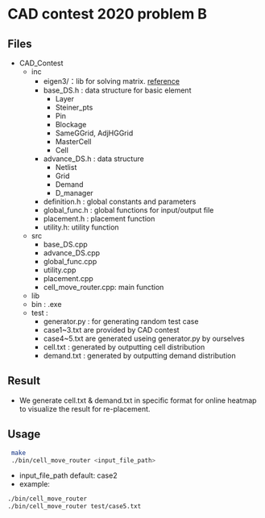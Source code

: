 # CAD contest 2020 problem B

## Files
- CAD_Contest
    - inc
        - eigen3/：lib for solving matrix.   [reference](http://eigen.tuxfamily.org/index.php?title=Main_Page)
        - base_DS.h : data structure for basic element
            - Layer
            - Steiner_pts
            - Pin
            - Blockage
            - SameGGrid, AdjHGGrid
            - MasterCell
            - Cell
        - advance_DS.h : data structure 
            - Netlist
            - Grid
            - Demand
            - D_manager
        - definition.h : global constants and parameters
        - global_func.h : global functions for input/output file
        - placement.h : placement function
        - utility.h: utility function
    - src
        - base_DS.cpp
        - advance_DS.cpp
        - global_func.cpp
        - utility.cpp
        - placement.cpp
        - cell_move_router.cpp: main function
    - lib
    - bin : .exe
    - test : 
        - generator.py : for generating random test case
        - case1~3.txt are provided by CAD contest
        - case4~5.txt are generated useing generator.py by ourselves
        - cell.txt : generated by outputting cell distribution
        - demand.txt : generated by outputting demand distribution 

## Result 
- We generate cell.txt & demand.txt in specific format for online heatmap to visualize the result for re-placement.

## Usage
``` bash 
 make
 ./bin/cell_move_router <input_file_path>
```
* input_file_path default: case2
* example:
``` bash
./bin/cell_move_router 
./bin/cell_move_router test/case5.txt
```